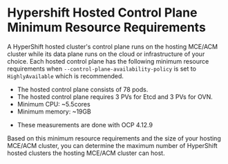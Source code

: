 # Hypershift Hosted Control Plane Minimum Resource Requirements

A HyperShift hosted cluster's control plane runs on the hosting MCE/ACM cluster while its data plane runs on the cloud or infrastructure of your choice. Each hosted control plane has the following minimum resource requirements when `--control-plane-availability-policy` is set to `HighlyAvailable` which is recommended.

- The hosted control plane consists of 78 pods.
- The hosted control plane requires 3 PVs for Etcd and 3 PVs for OVN.
- Minimum CPU:  ~5.5cores
- Minimum memory: ~19GB

* These measurements are done with OCP 4.12.9

Based on this minimum resource requirements and the size of your hosting MCE/ACM cluster, you can determine the maximum number of HyperShift hosted clusters the hosting MCE/ACM cluster can host.